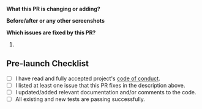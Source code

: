 **What this PR is changing or adding?**

<!-- Replace this paragraph with a description of what this PR is changing or adding, and why. -->

**Before/after or any other screenshots**

<!-- Consider including before/after screenshots. -->

**Which issues are fixed by this PR?**

<!-- List which issues are fixed by this PR. You must list at least one issue. -->

1. <!-- Type `#` to choose from existing issues on this repository. -->

## Pre-launch Checklist

- [ ] I have read and fully accepted project's [code of conduct][repo_coc_url].
- [ ] I listed at least one issue that this PR fixes in the description above.
- [ ] I updated/added relevant documentation and/or comments to the code.
- [ ] All existing and new tests are passing successfully.

<!-- Links -->

[repo_coc_url]: https://github.com/secretium/.github/blob/main/CODE_OF_CONDUCT.md
